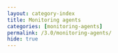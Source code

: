 ```yaml
---
layout: category-index
title: Monitoring agents
categories: [monitoring-agents]
permalink: /3.0/monitoring-agents/
hide: true
---
```

